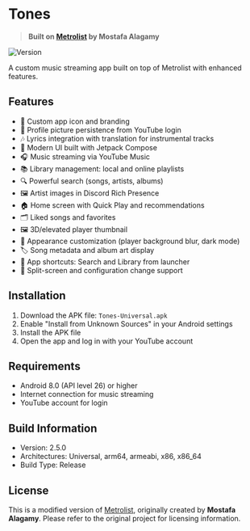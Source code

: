 # Tones

> **Built on [Metrolist](https://github.com/mostafaalagamy/Metrolist) by Mostafa Alagamy**

![Version](https://img.shields.io/badge/version-2.5.0-blue)

A custom music streaming app built on top of Metrolist with enhanced features.

## Features

- 🎵 Custom app icon and branding
- 👤 Profile picture persistence from YouTube login
- 🎶 Lyrics integration with translation for instrumental tracks
- 📱 Modern UI built with Jetpack Compose
- 🎧 Music streaming via YouTube Music
- 📚 Library management: local and online playlists
- 🔍 Powerful search (songs, artists, albums)
- 🖼️ Artist images in Discord Rich Presence
- 🏠 Home screen with Quick Play and recommendations
- 🗂️ Liked songs and favorites
- 🖼️ 3D/elevated player thumbnail
- 🌈 Appearance customization (player background blur, dark mode)
- 🏷️ Song metadata and album art display
- 🔗 App shortcuts: Search and Library from launcher
- 🔄 Split-screen and configuration change support

## Installation

1. Download the APK file: `Tones-Universal.apk`
2. Enable "Install from Unknown Sources" in your Android settings
3. Install the APK file
4. Open the app and log in with your YouTube account

## Requirements

- Android 8.0 (API level 26) or higher
- Internet connection for music streaming
- YouTube account for login

## Build Information

- Version: 2.5.0
- Architectures: Universal, arm64, armeabi, x86, x86_64
- Build Type: Release

## License

This is a modified version of [Metrolist](https://github.com/mostafaalagamy/Metrolist), originally created by **Mostafa Alagamy**.
Please refer to the original project for licensing information.

